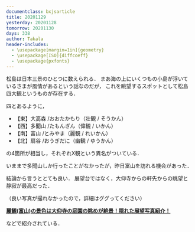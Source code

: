```yaml
---
documentclass: bxjsarticle
title: 20201129
yesterday: 20201128
tomorrow: 20201130
days: 338
author: Takala
header-includes:
  - \usepackage[margin=1in]{geometry}
  - \usepackage[ISO]{diffcoeff}
  - \usepackage{pxfonts}
---
```




松島は日本三景のひとつに数えられる．
まあ海の上にいくつもの小島が浮いているさまが風情があるという話なのだが，
これを眺望するスポットとして松島四大観というものが存在する．


四とあるように，

* 【東】大高森 /おおたかもり（壮観 / そうかん）
* 【西】多聞山 /たもんざん（偉観 / いかん）
* 【南】富山 /とみやま（麗観 / れいかん）
* 【北】扇谷 /おうぎだに（幽観 / ゆうかん）


の4箇所が相当し，それぞれX観という異名がついている．


いままで多聞山しか行ったことがなかったが，昨日富山を訪れる機会があった．



結論から言うととても良い．
展望台ではなく，大仰寺からの軒先からの眺望と静寂が最高だった．



（良い写真が撮れなかったので，詳細はググってください）


**[麗観(富山)の景色は大仰寺の庭園の眺めが絶景！隠れた展望写真紹介！](https://matusima.jp/yontaikan/tomiyama/)**


などで紹介されている．